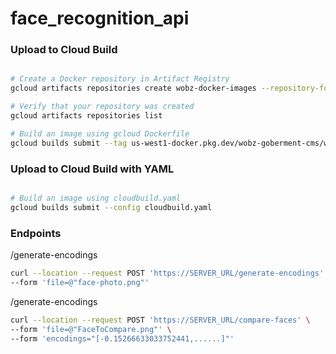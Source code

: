 # face_recognition_api

### Upload to Cloud Build

```bash

# Create a Docker repository in Artifact Registry
gcloud artifacts repositories create wobz-docker-images --repository-format=docker --location=us-west1 --description="Wobz docker images"

# Verify that your repository was created
gcloud artifacts repositories list

# Build an image using gcloud Dockerfile
gcloud builds submit --tag us-west1-docker.pkg.dev/wobz-goberment-cms/wobz-docker-images/face-id-recognition:latest .

```

### Upload to Cloud Build with YAML

```bash

# Build an image using cloudbuild.yaml
gcloud builds submit --config cloudbuild.yaml

```

### Endpoints

/generate-encodings

```bash
curl --location --request POST 'https://SERVER_URL/generate-encodings' \
--form 'file=@"face-photo.png"'
```


/generate-encodings

```bash
curl --location --request POST 'https://SERVER_URL/compare-faces' \
--form 'file=@"FaceToCompare.png"' \
--form 'encodings="[-0.15266633033752441,......]"'
```